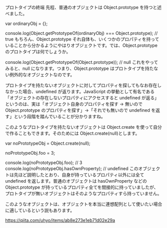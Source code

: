 プロトタイプの終端
先程、普通のオブジェクトは Object.prototype を持つと述べました。

var ordinaryObj = {};

console.log(Object.getPrototypeOf(ordinaryObj) === Object.prototype); // true
もちろん、Object.prototype それ自体も、いくつかのプロパティを持っていることから分かるようにやはりオブジェクトです。では、Object.prototype のプロトタイプは何でしょうか。

console.log(Object.getPrototypeOf(Object.prototype)); // null
これをやってみると、null になります。つまり、Object.prototype はプロトタイプを持たない例外的なオブジェクトなのです。

プロトタイプを持たないオブジェクトに対してプロパティを探してもなお存在しなかった場合、undefined が返ります。JavaScript の挙動として有名である「オブジェクトの存在しないプロパティにアクセスすると undefined が返る」というのは、実は「オブジェクト自身のプロパティを探す → 無いので Object.prototype のプロパティを探す」→「それでも無いので undefined を返す」という段階を踏んでいることが分かりますね。

このようなプロトタイプを持たないオブジェクトは Object.create を使って自分で作ることもできます。そのためには Object.create(null)とします。

var noPrototypeObj = Object.create(null);

noPrototypeObj.foo = 3;

console.log(noPrototypeObj.foo); // 3
console.log(noPrototypeObj.hasOwnProperty); // undefined
このオブジェクトは先ほど説明したとおり、自身が持っているプロパティ以外には全て undefined を返します。普通のオブジェクトは hasOwnProperty などの Object.prototype が持っているプロパティ全てを間接的に持っていましたが、プロトタイプが無いオブジェクトはそのようなプロパティすら持っていません。

このようなオブジェクトは、オブジェクトを本当に連想配列として使いたい場合に適しているという説もあります。

https://qiita.com/uhyo/items/ab8e273e1eb71d02e29a
